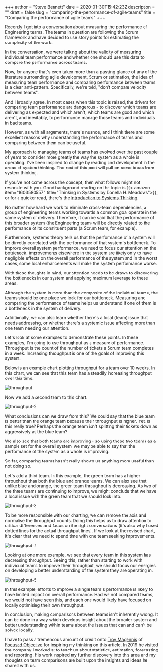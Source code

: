 +++
author = "Steve Bennett"
date = 2020-01-30T15:42:23Z
description = ""
draft = false
slug = "comparing-the-performance-of-agile-teams"
title = "Comparing the performance of agile teams"
+++

Recently I got into a conversation about measuring the performance of Engineering teams. The teams in question are following the Scrum framework and have decided to use story points for estimating the complexity of the work.

In the conversation, we were talking about the validity of measuring individual team performance and whether one should use this data to compare the performance across teams.

Now, for anyone that's even taken more than a passing glance of any of the literature surrounding agile development, Scrum or estimation, the idea of measuring team performance and comparing performance between teams is a clear anti-pattern. Specifically, we're told, "don't compare velocity between teams".

And I broadly agree. In most cases when this topic is raised, the drivers for comparing team performance are dangerous - to discover which teams are delivering as expected and which aren't, which teams are good and which aren't, and inevitably, to performance manage those teams and individuals in bad teams.

However, as with all arguments, there's nuance, and I think there are some excellent reasons why understanding the performance of teams and comparing between them can be useful.

My approach to managing teams of teams has evolved over the past couple of years to consider more greatly the way the system as a whole is operating. I've been inspired to change by reading and development in the areas of system thinking. The rest of this post will pull on some ideas from system thinking. 

If you've not come across the concept, then what follows might not resonate with you. Good background reading on the topic is {{< amazon item="1603580557" title="Thinking in Systems by Donella H. Meadows">}}, or for a quicker read, there's the [Introduction to Systems Thinking](https://thesystemsthinker.com/introduction-to-systems-thinking/). 

No matter how hard we work to eliminate cross-team dependencies, a group of engineering teams working towards a common goal operate in the same system of delivery. Therefore, it can be said that the performance of this broader system (the Engineering team) will be directly related to the performance of its constituent parts (a Scrum team, for example).

Furthermore, systems theory tells us that the performance of a system will be directly correlated with the performance of that system's bottleneck. To improve overall system performance, we need to focus our attention on the bottleneck. Improvements elsewhere in the system are likely only to have negligible effects on the overall performance of the system and in the worst cases, some local enhancements will make the system performance worse.

With these thoughts in mind, our attention needs to be drawn to discovering the bottlenecks in our system and applying maximum leverage to these areas.

Although the system is more than the composite of the individual teams, the teams should be one place we look for our bottleneck. Measuring and comparing the performance of teams helps us understand if one of them is a bottleneck in the system of delivery.

Additionally, we can also learn whether there's a local (team) issue that needs addressing, or whether there's a systemic issue affecting more than one team needing our attention.

Let's look at some examples to demonstrate these points. In these examples, I'm going to use throughput as a measure of performance. Throughput is the count of the number of tickets a Scrum team completes in a week. Increasing throughput is one of the goals of improving this system.

Below is an example chart plotting throughput for a team over 10 weeks. In this chart, we can see that this team has a steadily increasing throughput over this time.

![throughput](__GHOST_URL__/content/images/2021/02/throughput.png)

Now we add a second team to this chart.

![throughput-2](__GHOST_URL__/content/images/2021/02/throughput-2.png)

What conclusions can we draw from this? We could say that the blue team is better than the orange team because their throughput is higher. Yet, is this really true? Perhaps the orange team isn't splitting their tickets down as aggressively as the blue team?

We also see that both teams are improving - so using these two teams as a sample set for the overall system, we may be able to say that the performance of the system as a whole is improving.

So far, comparing teams hasn't really shown us anything more useful than not doing so.

Let's add a third team. In this example, the green team has a higher throughput than both the blue and orange teams. We can also see that unlike blue and orange, the green team throughput is decreasing. As two of the three teams are continuing to improve, we might conclude that we have a local issue with the green team that we should look into.

![throughput-3](__GHOST_URL__/content/images/2021/02/throughput-3.png)

To be more responsible with our charting, we can remove the axis and normalise the throughput counts. Doing this helps us to draw attention to critical differences and focus on the right conversations (it's also why I used dotted lines for the actual throughput lines). If we look at the revised chart, it's clear that we need to spend time with one team seeking improvements.

![throughput-4](__GHOST_URL__/content/images/2021/02/throughput-4.png)

Looking at one more example, we see that every team in this system has decreasing throughput. Seeing this, rather than starting to work with individual teams to improve their throughput, we should focus our energies on developing a better understanding of the system they are operating in.

![throughput-5](__GHOST_URL__/content/images/2021/02/throughput-5.png)

In this example, efforts to improve a single team's performance is likely to have limited impact on overall performance. Had we not compared teams, we would not have seen this, and each one would likely have focused on locally optimising their own throughput.

In conclusion, making comparisons between teams isn't inherently wrong. It can be done in a way which develops insight about the broader system and better understanding within teams about the issues that can and can't be solved locally.

I have to pass a tremendous amount of credit onto [Troy Magennis](https://twitter.com/t_magennis) of [Focused Objective](https://www.focusedobjective.com/w/) for inspiring my thinking on this article. In 2019 he visited the company I worked at to teach us about statistics, estimation, forecasting and reporting. His work inspired my further discovery into this area and my thoughts on team comparisons are built upon the insights and ideas he shared with us.
